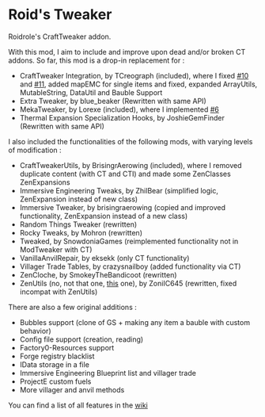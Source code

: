 # Roid's Tweaker
Roidrole's CraftTweaker addon. 

With this mod, I aim to include and improve upon dead and/or broken CT addons. So far, this mod is a drop-in replacement for : 
- CraftTweaker Integration, by TCreograph (included), where I fixed [#10](https://github.com/TCreopargh/CraftTweakerIntegration/issues/10) and [#11](https://github.com/TCreopargh/CraftTweakerIntegration/issues/11), added mapEMC for single items and fixed, expanded ArrayUtils, MutableString, DataUtil and Bauble Support
- Extra Tweaker, by blue_beaker (Rewritten with same API)
- MekaTweaker, by Lorexe (included), where I implemented [#6](https://github.com/Lorexe/MekaTweaker/issues/6)
- Thermal Expansion Specialization Hooks, by JoshieGemFinder (Rewritten with same API)

I also included the functionalities of the following mods, with varying levels of modification :
- CraftTweakerUtils, by BrisingrAerowing (included), where I removed duplicate content (with CT and CTI) and made some ZenClasses ZenExpansions
- Immersive Engineering Tweaks, by ZhilBear (simplified logic, ZenExpansion instead of new class)
- Immersive Tweaker, by brisingraerowing (copied and improved functionality, ZenExpansion instead of a new class)
- Random Things Tweaker (rewritten)
- Rocky Tweaks, by Mohron (rewritten)
- Tweaked, by SnowdoniaGames (reimplemented functionality not in ModTweaker with CT)
- VanillaAnvilRepair, by eksekk (only CT functionality)
- Villager Trade Tables, by crazysnailboy (added functionality via CT)
- ZenCloche, by SmokeyTheBandicoot (rewritten)
- ZenUtils (no, not that one, [this](https://www.curseforge.com/minecraft/mc-mods/zenutils) one), by ZoniIC645 (rewritten, fixed incompat with ZenUtils)

There are also a few original additions :
- Bubbles support (clone of GS + making any item a bauble with custom behavior)
- Config file support (creation, reading)
- Factory0-Resources support
- Forge registry blacklist
- IData storage in a file
- Immersive Engineering Blueprint list and villager trade
- ProjectE custom fuels
- More villager and anvil methods

You can find a list of all features in the [wiki](https://github.com/roidrole/Roids-Tweaker/wiki)